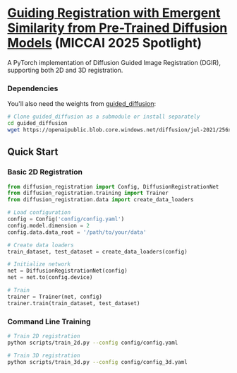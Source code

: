 # [Guiding Registration with Emergent Similarity from Pre-Trained Diffusion Models](https://arxiv.org/abs/2506.02419) (MICCAI 2025 Spotlight)


A PyTorch implementation of Diffusion Guided Image Registration (DGIR), supporting both 2D and 3D registration.

### Dependencies

You'll also need the weights from [guided_diffusion](https://github.com/openai/guided-diffusion):

```bash
# Clone guided_diffusion as a submodule or install separately
cd guided_diffusion
wget https://openaipublic.blob.core.windows.net/diffusion/jul-2021/256x256_diffusion_uncond.pt
```

## Quick Start

### Basic 2D Registration

```python
from diffusion_registration import Config, DiffusionRegistrationNet
from diffusion_registration.training import Trainer
from diffusion_registration.data import create_data_loaders

# Load configuration
config = Config('config/config.yaml')
config.model.dimension = 2
config.data.data_root = '/path/to/your/data'

# Create data loaders
train_dataset, test_dataset = create_data_loaders(config)

# Initialize network
net = DiffusionRegistrationNet(config)
net = net.to(config.device)

# Train
trainer = Trainer(net, config)
trainer.train(train_dataset, test_dataset)
```

### Command Line Training

```bash
# Train 2D registration
python scripts/train_2d.py --config config/config.yaml

# Train 3D registration
python scripts/train_3d.py --config config/config_3d.yaml 
```
